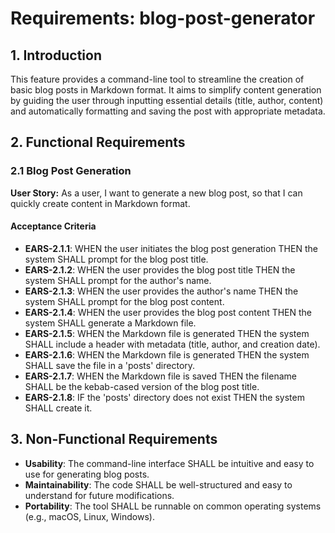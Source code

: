 # Requirements: blog-post-generator

## 1. Introduction
This feature provides a command-line tool to streamline the creation of basic blog posts in Markdown format. It aims to simplify content generation by guiding the user through inputting essential details (title, author, content) and automatically formatting and saving the post with appropriate metadata.

## 2. Functional Requirements

### 2.1 Blog Post Generation
**User Story:** As a user, I want to generate a new blog post, so that I can quickly create content in Markdown format.

#### Acceptance Criteria
-   **EARS-2.1.1**: WHEN the user initiates the blog post generation THEN the system SHALL prompt for the blog post title.
-   **EARS-2.1.2**: WHEN the user provides the blog post title THEN the system SHALL prompt for the author's name.
-   **EARS-2.1.3**: WHEN the user provides the author's name THEN the system SHALL prompt for the blog post content.
-   **EARS-2.1.4**: WHEN the user provides the blog post content THEN the system SHALL generate a Markdown file.
-   **EARS-2.1.5**: WHEN the Markdown file is generated THEN the system SHALL include a header with metadata (title, author, and creation date).
-   **EARS-2.1.6**: WHEN the Markdown file is generated THEN the system SHALL save the file in a 'posts' directory.
-   **EARS-2.1.7**: WHEN the Markdown file is saved THEN the filename SHALL be the kebab-cased version of the blog post title.
-   **EARS-2.1.8**: IF the 'posts' directory does not exist THEN the system SHALL create it.

## 3. Non-Functional Requirements
-   **Usability**: The command-line interface SHALL be intuitive and easy to use for generating blog posts.
-   **Maintainability**: The code SHALL be well-structured and easy to understand for future modifications.
-   **Portability**: The tool SHALL be runnable on common operating systems (e.g., macOS, Linux, Windows).